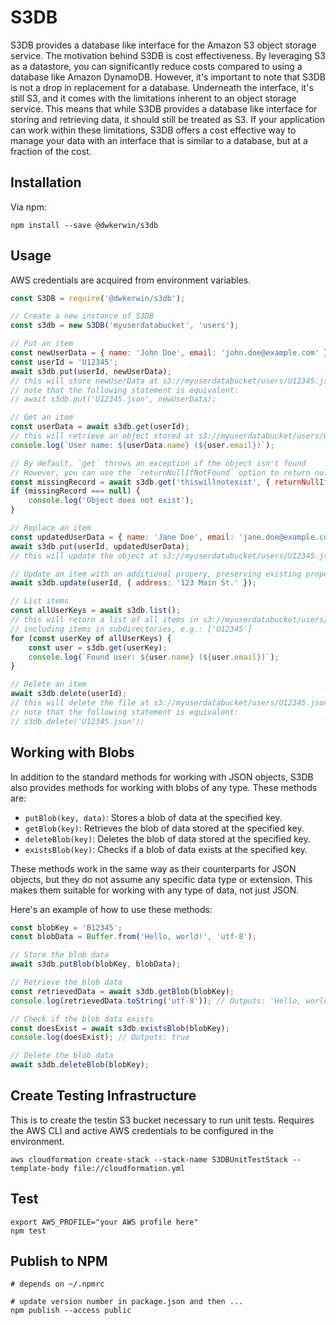 # S3DB

S3DB provides a database like interface for the Amazon S3 object storage service. The motivation behind S3DB is cost effectiveness. By leveraging S3 as a datastore, you can significantly reduce costs compared to using a database like Amazon DynamoDB. However, it's important to note that S3DB is not a drop in replacement for a database. Underneath the interface, it's still S3, and it comes with the limitations inherent to an object storage service. This means that while S3DB provides a database like interface for storing and retrieving data, it should still be treated as S3. If your application can work within these limitations, S3DB offers a cost effective way to manage your data with an interface that is similar to a database, but at a fraction of the cost.

## Installation

Via npm:
```shell
npm install --save @dwkerwin/s3db
```

## Usage

AWS credentials are acquired from environment variables.

```javascript
const S3DB = require('@dwkerwin/s3db');

// Create a new instance of S3DB
const s3db = new S3DB('myuserdatabucket', 'users');

// Put an item
const newUserData = { name: 'John Doe', email: 'john.doe@example.com' };
const userId = 'U12345';
await s3db.put(userId, newUserData);
// this will store newUserData at s3://myuserdatabucket/users/U12345.json
// note that the following statement is equivalent:
// await s3db.put('U12345.json', newUserData);

// Get an item
const userData = await s3db.get(userId);
// this will retrieve an object stored at s3://myuserdatabucket/users/U12345.json
console.log(`User name: ${userData.name} (${user.email})`);

// By default, `get` throws an exception if the object isn't found
// However, you can use the `returnNullIfNotFound` option to return null instead
const missingRecord = await s3db.get('thiswillnotexist', { returnNullIfNotFound: true });
if (missingRecord === null) {
    console.log('Object does not exist');
}

// Replace an item
const updatedUserData = { name: 'Jane Doe', email: 'jane.doe@example.com' };
await s3db.put(userId, updatedUserData);
// this will update the object at s3://myuserdatabucket/users/U12345.json with updatedUserData

// Update an item with an additional propery, preserving existing properties
await s3db.update(userId, { address: '123 Main St.' });

// List items
const allUserKeys = await s3db.list();
// this will return a list of all items in s3://myuserdatabucket/users/,
// including items in subdirectories, e.g.: ['U12345']
for (const userKey of allUserKeys) {
    const user = s3db.get(userKey);
    console.log(`Found user: ${user.name} (${user.email})`);
}

// Delete an item
await s3db.delete(userId);
// this will delete the file at s3://myuserdatabucket/users/U12345.json
// note that the following statement is equivalent:
// s3db.delete('U12345.json');
```

## Working with Blobs

In addition to the standard methods for working with JSON objects, S3DB also provides methods for working with blobs of any type. These methods are:

- `putBlob(key, data)`: Stores a blob of data at the specified key.
- `getBlob(key)`: Retrieves the blob of data stored at the specified key.
- `deleteBlob(key)`: Deletes the blob of data stored at the specified key.
- `existsBlob(key)`: Checks if a blob of data exists at the specified key.

These methods work in the same way as their counterparts for JSON objects, but they do not assume any specific data type or extension. This makes them suitable for working with any type of data, not just JSON.

Here's an example of how to use these methods:

```javascript
const blobKey = 'B12345';
const blobData = Buffer.from('Hello, world!', 'utf-8');

// Store the blob data
await s3db.putBlob(blobKey, blobData);

// Retrieve the blob data
const retrievedData = await s3db.getBlob(blobKey);
console.log(retrievedData.toString('utf-8')); // Outputs: 'Hello, world!'

// Check if the blob data exists
const doesExist = await s3db.existsBlob(blobKey);
console.log(doesExist); // Outputs: true

// Delete the blob data
await s3db.deleteBlob(blobKey);
```

## Create Testing Infrastructure

This is to create the testin S3 bucket necessary to run unit tests.  Requires the AWS CLI and active AWS credentials to be configured in the environment.

```shell
aws cloudformation create-stack --stack-name S3DBUnitTestStack --template-body file://cloudformation.yml
```

## Test

```shell
export AWS_PROFILE="your AWS profile here"
npm test
```

## Publish to NPM

```shell
# depends on ~/.npmrc

# update version number in package.json and then ...
npm publish --access public
```
